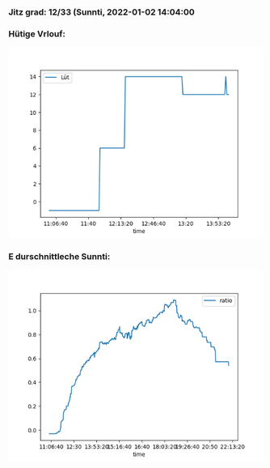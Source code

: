 ### Jitz grad: 12/33 (Sunnti, 2022-01-02 14:04:00

### Hütige Vrlouf:
![Graph](Today.png)

### E durschnittleche Sunnti:
![Graph](Sunnti.png)